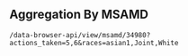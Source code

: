 ## Aggregation By MSAMD

```
/data-browser-api/view/msamd/34980?actions_taken=5,6&races=asian1,Joint,White
```


